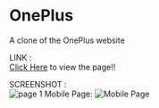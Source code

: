 # OnePlus
A clone of the OnePlus website

LINK :<br>
<a href="https://kabilesh-gs.github.io/OnePlus/">Click Here</a> to view the page!!<be>

SCREENSHOT :<br>
![page 1](https://github.com/Kabilesh-GS/OnePlus/assets/115616421/87764a59-f5f0-4fec-95c5-19eedd90cb0b)
Mobile Page:
<img src="C:\Users\Kabil\OneDrive\Pictures\Screenshots\Screenshot_2023-07-24-23-28-18-04_40deb401b9ffe8e1df2f1cc5ba480b12.jpg" alt="Mobile Page" title="Optional title">
